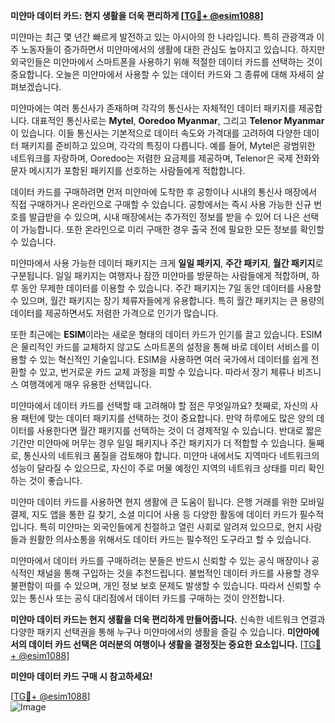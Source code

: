 **미얀마 데이터 카드: 현지 생활을 더욱 편리하게 [[TG💪+ @esim1088](https://t.me/s/esim1088)]**

미얀마는 최근 몇 년간 빠르게 발전하고 있는 아시아의 한 나라입니다. 특히 관광객과 이주 노동자들이 증가하면서 미얀마에서의 생활에 대한 관심도 높아지고 있습니다. 하지만 외국인들은 미얀마에서 스마트폰을 사용하기 위해 적절한 데이터 카드를 선택하는 것이 중요합니다. 오늘은 미얀마에서 사용할 수 있는 데이터 카드와 그 종류에 대해 자세히 살펴보겠습니다.

미얀마에는 여러 통신사가 존재하며 각각의 통신사는 자체적인 데이터 패키지를 제공합니다. 대표적인 통신사로는 **Mytel**, **Ooredoo Myanmar**, 그리고 **Telenor Myanmar**이 있습니다. 이들 통신사는 기본적으로 데이터 속도와 가격대를 고려하여 다양한 데이터 패키지를 준비하고 있으며, 각각의 특징이 다릅니다. 예를 들어, Mytel은 광범위한 네트워크를 자랑하며, Ooredoo는 저렴한 요금제를 제공하며, Telenor은 국제 전화와 문자 메시지가 포함된 패키지를 선호하는 사람들에게 적합합니다.

데이터 카드를 구매하려면 먼저 미얀마에 도착한 후 공항이나 시내의 통신사 매장에서 직접 구매하거나 온라인으로 구매할 수 있습니다. 공항에서는 즉시 사용 가능한 신규 번호를 발급받을 수 있으며, 시내 매장에서는 추가적인 정보를 받을 수 있어 더 나은 선택이 가능합니다. 또한 온라인으로 미리 구매한 경우 출국 전에 필요한 모든 정보를 확인할 수 있습니다.

미얀마에서 사용 가능한 데이터 패키지는 크게 **일일 패키지**, **주간 패키지**, **월간 패키지**로 구분됩니다. 일일 패키지는 여행자나 잠깐 미얀마를 방문하는 사람들에게 적합하며, 하루 동안 무제한 데이터를 이용할 수 있습니다. 주간 패키지는 7일 동안 데이터를 사용할 수 있으며, 월간 패키지는 장기 체류자들에게 유용합니다. 특히 월간 패키지는 큰 용량의 데이터를 제공하면서도 저렴한 가격으로 인기가 많습니다.

또한 최근에는 **ESIM**이라는 새로운 형태의 데이터 카드가 인기를 끌고 있습니다. ESIM은 물리적인 카드를 교체하지 않고도 스마트폰의 설정을 통해 바로 데이터 서비스를 이용할 수 있는 혁신적인 기술입니다. ESIM을 사용하면 여러 국가에서 데이터를 쉽게 전환할 수 있고, 번거로운 카드 교체 과정을 피할 수 있습니다. 따라서 장기 체류나 비즈니스 여행객에게 매우 유용한 선택입니다.

미얀마에서 데이터 카드를 선택할 때 고려해야 할 점은 무엇일까요? 첫째로, 자신의 사용 패턴에 맞는 데이터 패키지를 선택하는 것이 중요합니다. 만약 하루에도 많은 양의 데이터를 사용한다면 월간 패키지를 선택하는 것이 더 경제적일 수 있습니다. 반대로 짧은 기간만 미얀마에 머무는 경우 일일 패키지나 주간 패키지가 더 적합할 수 있습니다. 둘째로, 통신사의 네트워크 품질을 검토해야 합니다. 미얀마 내에서도 지역마다 네트워크의 성능이 달라질 수 있으므로, 자신이 주로 머물 예정인 지역의 네트워크 상태를 미리 확인하는 것이 좋습니다.

미얀마 데이터 카드를 사용하면 현지 생활에 큰 도움이 됩니다. 은행 거래를 위한 모바일 결제, 지도 앱을 통한 길 찾기, 소셜 미디어 사용 등 다양한 활동에 데이터 카드가 필수적입니다. 특히 미얀마는 외국인들에게 친절하고 열린 사회로 알려져 있으므로, 현지 사람들과 원활한 의사소통을 위해서도 데이터 카드는 필수적인 도구라고 할 수 있습니다.

미얀마에서 데이터 카드를 구매하려는 분들은 반드시 신뢰할 수 있는 공식 매장이나 공식적인 채널을 통해 구입하는 것을 추천드립니다. 불법적인 데이터 카드를 사용할 경우 불편함이 따를 수 있으며, 개인 정보 보호 문제도 발생할 수 있습니다. 따라서 신뢰할 수 있는 통신사 또는 공식 대리점에서 데이터 카드를 구매하는 것이 안전합니다.

**미얀마 데이터 카드는 현지 생활을 더욱 편리하게 만들어줍니다.** 신속한 네트워크 연결과 다양한 패키지 선택권을 통해 누구나 미얀마에서의 생활을 즐길 수 있습니다. **미얀마에서의 데이터 카드 선택은 여러분의 여행이나 생활을 결정짓는 중요한 요소입니다.** [[TG💪+ @esim1088](https://t.me/s/esim1088)]

**미얀마 데이터 카드 구매 시 참고하세요!**

[[TG💪+ @esim1088](https://t.me/s/esim1088)]  
![Image](https://i.postimg.cc/Y0z9fWf4/image.png)